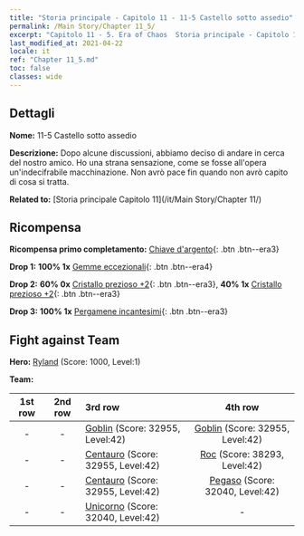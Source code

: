 ```yaml
---
title: "Storia principale - Capitolo 11 - 11-5 Castello sotto assedio"
permalink: /Main Story/Chapter 11_5/
excerpt: "Capitolo 11 - 5. Era of Chaos  Storia principale - Capitolo 11_5. 11-5 Castello sotto assedio"
last_modified_at: 2021-04-22
locale: it
ref: "Chapter 11_5.md"
toc: false
classes: wide
---
```


## Dettagli

 **Nome:** 11-5 Castello sotto assedio

 **Descrizione:** Dopo alcune discussioni, abbiamo deciso di andare in cerca del nostro amico. Ho una strana sensazione, come se fosse all'opera un'indecifrabile macchinazione. Non avrò pace fin quando non avrò capito di cosa si tratta.

 **Related to:** [Storia principale Capitolo 11](/it/Main Story/Chapter 11/)

## Ricompensa

 **Ricompensa primo completamento:** [Chiave d'argento](/ItemsIT/con_693/){: .btn .btn--era3}

 **Drop 1:** **100% 1x** [Gemme eccezionali](/ItemsIT/mat_37/){: .btn .btn--era4}

 **Drop 2:** **60% 0x** [Cristallo prezioso +2](/ItemsIT/mat_31/){: .btn .btn--era3}, **40% 1x** [Cristallo prezioso +2](/ItemsIT/mat_31/){: .btn .btn--era3}

 **Drop 3:** **100% 1x** [Pergamene incantesimi](/ItemsIT/con_694/){: .btn .btn--era3}


## Fight against Team
 **Hero:** [Ryland](/it/heroes/Ryland/) (Score: 1000, Level:1)

 **Team:**


  | 1st row | 2nd row | 3rd row | 4th row |
  |:----:|:----:|:----|:----:|
  | - | - | [Goblin](/it/units/Goblin/) (Score: 32955, Level:42)  | [Goblin](/it/units/Goblin/) (Score: 32955, Level:42)  |
  | - | - | [Centauro](/it/units/Centaur/) (Score: 32955, Level:42)  | [Roc](/it/units/Roc/) (Score: 38293, Level:42)  |
  | - | - | [Centauro](/it/units/Centaur/) (Score: 32955, Level:42)  | [Pegaso](/it/units/Pegasus/) (Score: 32040, Level:42)  |
  | - | - | [Unicorno](/it/units/Unicorn/) (Score: 32040, Level:42)  | - |


